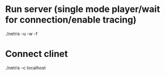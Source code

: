 # Run server (single mode player/wait for connection/enable tracing)
./netris -u -w -f
# Connect clinet
./netris -c localhost